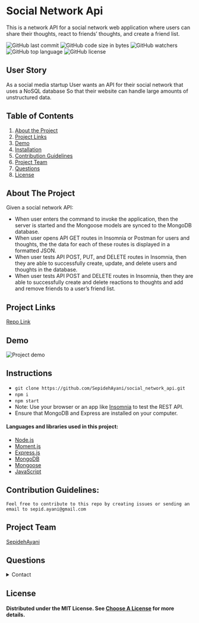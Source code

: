 # Social Network Api
This is a network API for a social network web application where users can share their thoughts, react to friends’ thoughts, and create a friend list.

![GitHub last commit](https://img.shields.io/github/last-commit/SepidehAyani/social_network_api)  ![GitHub code size in bytes](https://img.shields.io/github/languages/code-size/SepidehAyani/social_network_api)  ![GitHub watchers](https://img.shields.io/github/watchers/SepidehAyani/social_network_api?label=Watch&style=social)  ![GitHub top language](https://img.shields.io/github/languages/top/SepidehAyani/social_network_api)  ![GitHub license](https://img.shields.io/badge/license-MIT-blueyellow) <br> 
## User Story
As a social media startup
User wants an API for their social network that uses a NoSQL database
So that their website can handle large amounts of unstructured data.

## Table of Contents 
1. [About the Project](#About-The-Project)
1. [Project Links](#Project-Links)
1. [Demo](#Demo)
1. [Installation](#Installation)
1. [Contribution Guidelines](#Contribution-Guidelines)
1. [Project Team](#Project-Team)
1. [Questions](#Questions)
1. [License](#License)

## About The Project
Given a social network API:
- When user enters the command to invoke the application, then the server is started and the Mongoose models are synced to the MongoDB database.
- When user opens API GET routes in Insomnia or Postman for users and thoughts, the the data for each of these routes is displayed in a formatted JSON.
- When user tests API POST, PUT, and DELETE routes in Insomnia, then they are able to successfully create, update, and delete users and thoughts in the database.
- When user tests API POST and DELETE routes in Insomnia, then they are able to successfully create and delete reactions to thoughts and add and remove friends to a user’s friend list.

## Project Links
[Repo Link](https://github.com/SepidehAyani/social_network_api) <br>

## Demo
![Project demo](./assets/users.gif)

## Instructions
- `git clone https://github.com/SepidehAyani/social_network_api.git`
- `npm i`
- `npm start`
- Note: Use your browser or an app like [Insomnia](https://insomnia.rest/) to test the REST API.
- Ensure that MongoDB and Express are installed on your computer.

#### Languages and libraries used in this project:
- <a href="https://nodejs.org/">Node.js</a>
- <a href="https://momentjs.com/">Moment.js</a>
- <a href="https://www.npmjs.com/package/express">Express.js</a>
- <a href="https://www.mongodb.com/">MongoDB</a>
- <a href="https://mongoosejs.com/">Mongoose</a>
- <a href="https://www.javascript.com/">JavaScript</a>

## Contribution Guidelines:
```  
Feel free to contribute to this repo by creating issues or sending an email to sepid.ayani@gmail.com
```
## Project Team
[SepidehAyani](https://github.com/SepidehAyani) <br>

## Questions
<details>
    <summary>Contact</summary>
    sepid.ayani@gmail.com
</details>

## License
#### Distributed under the MIT License. See [Choose A License](https://choosealicense.com/) for more details.